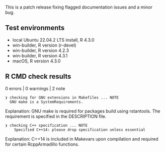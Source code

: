 This is a patch release fixing flagged documentation issues and a minor bug. 

## Test environments

* local Ubuntu 22.04.2 LTS install, R 4.3.0
* win-builder, R version (r-devel)
* win-builder, R version 4.2.3
* win-builder, R version 4.3.1
* macOS, R version 4.3.0

## R CMD check results

0 errors | 0 warnings | 2 note

```
❯ checking for GNU extensions in Makefiles ... NOTE
  GNU make is a SystemRequirements.
```
Explanation: GNU make is required for packages build using rstantools. The requirement is specified in the DESCRIPTION file.


```
❯ checking C++ specification ... NOTE
    Specified C++14: please drop specification unless essential
```

Explanation: C++14 is included in Makevars upon compilation and required for certain RcppArmadillo functions. 

